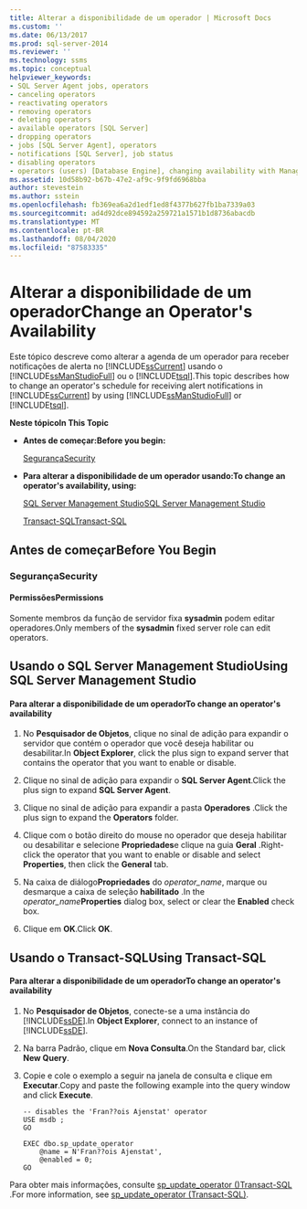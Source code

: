 ```yaml
---
title: Alterar a disponibilidade de um operador | Microsoft Docs
ms.custom: ''
ms.date: 06/13/2017
ms.prod: sql-server-2014
ms.reviewer: ''
ms.technology: ssms
ms.topic: conceptual
helpviewer_keywords:
- SQL Server Agent jobs, operators
- canceling operators
- reactivating operators
- removing operators
- deleting operators
- available operators [SQL Server]
- dropping operators
- jobs [SQL Server Agent], operators
- notifications [SQL Server], job status
- disabling operators
- operators (users) [Database Engine], changing availability with Management Studio
ms.assetid: 10d58b92-b67b-47e2-af9c-9f9fd6968bba
author: stevestein
ms.author: sstein
ms.openlocfilehash: fb369ea6a2d1edf1ed8f4377b627fb1ba7339a03
ms.sourcegitcommit: ad4d92dce894592a259721a1571b1d8736abacdb
ms.translationtype: MT
ms.contentlocale: pt-BR
ms.lasthandoff: 08/04/2020
ms.locfileid: "87583335"
---
```

# <a name="change-an-operator39s-availability"></a><span data-ttu-id="79081-102">Alterar a disponibilidade de um operador</span><span class="sxs-lookup"><span data-stu-id="79081-102">Change an Operator&#39;s Availability</span></span>
  <span data-ttu-id="79081-103">Este tópico descreve como alterar a agenda de um operador para receber notificações de alerta no [!INCLUDE[ssCurrent](../../includes/sscurrent-md.md)] usando o [!INCLUDE[ssManStudioFull](../../includes/ssmanstudiofull-md.md)] ou o [!INCLUDE[tsql](../../includes/tsql-md.md)].</span><span class="sxs-lookup"><span data-stu-id="79081-103">This topic describes how to change an operator's schedule for receiving alert notifications in [!INCLUDE[ssCurrent](../../includes/sscurrent-md.md)] by using [!INCLUDE[ssManStudioFull](../../includes/ssmanstudiofull-md.md)] or [!INCLUDE[tsql](../../includes/tsql-md.md)].</span></span>  
  
 <span data-ttu-id="79081-104">**Neste tópico**</span><span class="sxs-lookup"><span data-stu-id="79081-104">**In This Topic**</span></span>  
  
-   <span data-ttu-id="79081-105">**Antes de começar:**</span><span class="sxs-lookup"><span data-stu-id="79081-105">**Before you begin:**</span></span>  
  
     [<span data-ttu-id="79081-106">Segurança</span><span class="sxs-lookup"><span data-stu-id="79081-106">Security</span></span>](#Security)  
  
-   <span data-ttu-id="79081-107">**Para alterar a disponibilidade de um operador usando:**</span><span class="sxs-lookup"><span data-stu-id="79081-107">**To change an operator's availability, using:**</span></span>  
  
     [<span data-ttu-id="79081-108">SQL Server Management Studio</span><span class="sxs-lookup"><span data-stu-id="79081-108">SQL Server Management Studio</span></span>](#SSMSProcedure)  
  
     [<span data-ttu-id="79081-109">Transact-SQL</span><span class="sxs-lookup"><span data-stu-id="79081-109">Transact-SQL</span></span>](#TsqlProcedure)  
  
##  <a name="before-you-begin"></a><a name="BeforeYouBegin"></a> <span data-ttu-id="79081-110">Antes de começar</span><span class="sxs-lookup"><span data-stu-id="79081-110">Before You Begin</span></span>  
  
###  <a name="security"></a><a name="Security"></a> <span data-ttu-id="79081-111">Segurança</span><span class="sxs-lookup"><span data-stu-id="79081-111">Security</span></span>  
  
####  <a name="permissions"></a><a name="Permissions"></a> <span data-ttu-id="79081-112">Permissões</span><span class="sxs-lookup"><span data-stu-id="79081-112">Permissions</span></span>  
 <span data-ttu-id="79081-113">Somente membros da função de servidor fixa **sysadmin** podem editar operadores.</span><span class="sxs-lookup"><span data-stu-id="79081-113">Only members of the **sysadmin** fixed server role can edit operators.</span></span>  
  
##  <a name="using-sql-server-management-studio"></a><a name="SSMSProcedure"></a> <span data-ttu-id="79081-114">Usando o SQL Server Management Studio</span><span class="sxs-lookup"><span data-stu-id="79081-114">Using SQL Server Management Studio</span></span>  
  
#### <a name="to-change-an-operators-availability"></a><span data-ttu-id="79081-115">Para alterar a disponibilidade de um operador</span><span class="sxs-lookup"><span data-stu-id="79081-115">To change an operator's availability</span></span>  
  
1.  <span data-ttu-id="79081-116">No **Pesquisador de Objetos**, clique no sinal de adição para expandir o servidor que contém o operador que você deseja habilitar ou desabilitar.</span><span class="sxs-lookup"><span data-stu-id="79081-116">In **Object Explorer**, click the plus sign to expand server that contains the operator that you want to enable or disable.</span></span>  
  
2.  <span data-ttu-id="79081-117">Clique no sinal de adição para expandir o **SQL Server Agent**.</span><span class="sxs-lookup"><span data-stu-id="79081-117">Click the plus sign to expand **SQL Server Agent**.</span></span>  
  
3.  <span data-ttu-id="79081-118">Clique no sinal de adição para expandir a pasta **Operadores** .</span><span class="sxs-lookup"><span data-stu-id="79081-118">Click the plus sign to expand the **Operators** folder.</span></span>  
  
4.  <span data-ttu-id="79081-119">Clique com o botão direito do mouse no operador que deseja habilitar ou desabilitar e selecione **Propriedades**e clique na guia **Geral** .</span><span class="sxs-lookup"><span data-stu-id="79081-119">Right-click the operator that you want to enable or disable and select **Properties**, then click the **General** tab.</span></span>  
  
5.  <span data-ttu-id="79081-120">Na caixa de diálogo**Propriedades** do _operator_name_, marque ou desmarque a caixa de seleção **habilitado** .</span><span class="sxs-lookup"><span data-stu-id="79081-120">In the _operator_name_**Properties** dialog box, select or clear the **Enabled** check box.</span></span>  
  
6.  <span data-ttu-id="79081-121">Clique em **OK**.</span><span class="sxs-lookup"><span data-stu-id="79081-121">Click **OK**.</span></span>  
  
##  <a name="using-transact-sql"></a><a name="TsqlProcedure"></a> <span data-ttu-id="79081-122">Usando o Transact-SQL</span><span class="sxs-lookup"><span data-stu-id="79081-122">Using Transact-SQL</span></span>  
  
#### <a name="to-change-an-operators-availability"></a><span data-ttu-id="79081-123">Para alterar a disponibilidade de um operador</span><span class="sxs-lookup"><span data-stu-id="79081-123">To change an operator's availability</span></span>  
  
1.  <span data-ttu-id="79081-124">No **Pesquisador de Objetos**, conecte-se a uma instância do [!INCLUDE[ssDE](../../includes/ssde-md.md)].</span><span class="sxs-lookup"><span data-stu-id="79081-124">In **Object Explorer**, connect to an instance of [!INCLUDE[ssDE](../../includes/ssde-md.md)].</span></span>  
  
2.  <span data-ttu-id="79081-125">Na barra Padrão, clique em **Nova Consulta**.</span><span class="sxs-lookup"><span data-stu-id="79081-125">On the Standard bar, click **New Query**.</span></span>  
  
3.  <span data-ttu-id="79081-126">Copie e cole o exemplo a seguir na janela de consulta e clique em **Executar**.</span><span class="sxs-lookup"><span data-stu-id="79081-126">Copy and paste the following example into the query window and click **Execute**.</span></span>  
  
    ```  
    -- disables the 'Fran??ois Ajenstat' operator  
    USE msdb ;  
    GO  
  
    EXEC dbo.sp_update_operator   
        @name = N'Fran??ois Ajenstat',  
        @enabled = 0;  
    GO  
    ```  
  
 <span data-ttu-id="79081-127">Para obter mais informações, consulte [sp_update_operator &#40;&#41;Transact-SQL ](/sql/relational-databases/system-stored-procedures/sp-update-operator-transact-sql).</span><span class="sxs-lookup"><span data-stu-id="79081-127">For more information, see [sp_update_operator &#40;Transact-SQL&#41;](/sql/relational-databases/system-stored-procedures/sp-update-operator-transact-sql).</span></span>  
  
  
